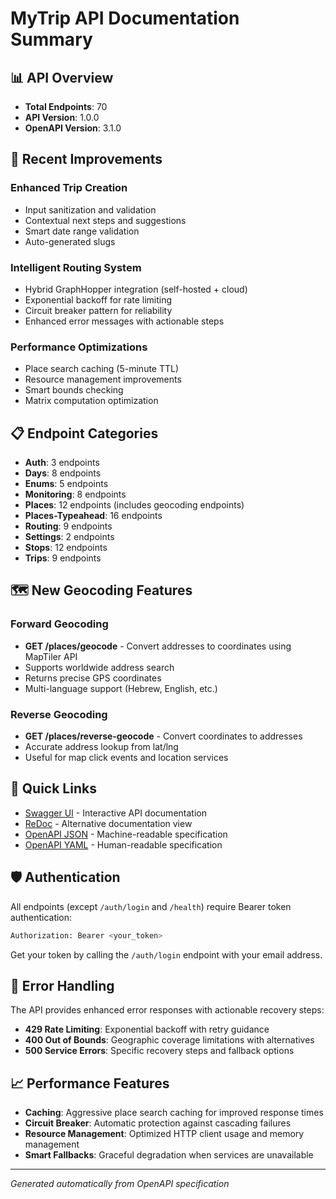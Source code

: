 # MyTrip API Documentation Summary

## 📊 API Overview

- **Total Endpoints**: 70
- **API Version**: 1.0.0
- **OpenAPI Version**: 3.1.0

## 🚀 Recent Improvements

### Enhanced Trip Creation
- Input sanitization and validation
- Contextual next steps and suggestions
- Smart date range validation
- Auto-generated slugs

### Intelligent Routing System
- Hybrid GraphHopper integration (self-hosted + cloud)
- Exponential backoff for rate limiting
- Circuit breaker pattern for reliability
- Enhanced error messages with actionable steps

### Performance Optimizations
- Place search caching (5-minute TTL)
- Resource management improvements
- Smart bounds checking
- Matrix computation optimization

## 📋 Endpoint Categories

- **Auth**: 3 endpoints
- **Days**: 8 endpoints
- **Enums**: 5 endpoints
- **Monitoring**: 8 endpoints
- **Places**: 12 endpoints (includes geocoding endpoints)
- **Places-Typeahead**: 16 endpoints
- **Routing**: 9 endpoints
- **Settings**: 2 endpoints
- **Stops**: 12 endpoints
- **Trips**: 9 endpoints

## 🗺️ New Geocoding Features

### Forward Geocoding
- **GET /places/geocode** - Convert addresses to coordinates using MapTiler API
- Supports worldwide address search
- Returns precise GPS coordinates
- Multi-language support (Hebrew, English, etc.)

### Reverse Geocoding
- **GET /places/reverse-geocode** - Convert coordinates to addresses
- Accurate address lookup from lat/lng
- Useful for map click events and location services

## 🔗 Quick Links

- [Swagger UI](http://localhost:8000/docs) - Interactive API documentation
- [ReDoc](http://localhost:8000/redoc) - Alternative documentation view
- [OpenAPI JSON](./openapi.json) - Machine-readable specification
- [OpenAPI YAML](./openapi.yaml) - Human-readable specification

## 🛡️ Authentication

All endpoints (except `/auth/login` and `/health`) require Bearer token authentication:

```bash
Authorization: Bearer <your_token>
```

Get your token by calling the `/auth/login` endpoint with your email address.

## 🚨 Error Handling

The API provides enhanced error responses with actionable recovery steps:

- **429 Rate Limiting**: Exponential backoff with retry guidance
- **400 Out of Bounds**: Geographic coverage limitations with alternatives
- **500 Service Errors**: Specific recovery steps and fallback options

## 📈 Performance Features

- **Caching**: Aggressive place search caching for improved response times
- **Circuit Breaker**: Automatic protection against cascading failures
- **Resource Management**: Optimized HTTP client usage and memory management
- **Smart Fallbacks**: Graceful degradation when services are unavailable

---

*Generated automatically from OpenAPI specification*
